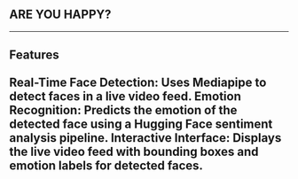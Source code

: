 ## ARE YOU HAPPY? ##
---
Features<br>
<br>
Real-Time Face Detection: Uses Mediapipe to detect faces in a live video feed.
Emotion Recognition: Predicts the emotion of the detected face using a Hugging Face sentiment analysis pipeline.
Interactive Interface: Displays the live video feed with bounding boxes and emotion labels for detected faces.
---
